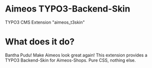 # Aimeos TYPO3-Backend-Skin
TYPO3 CMS Extension "aimeos_t3skin"

What does it do?
================

Bantha Pudu! Make Aimeos look great again!
This extension provides a TYPO3 Backend-Skin for Aimeos-Shops.
Pure CSS, nothing else.
